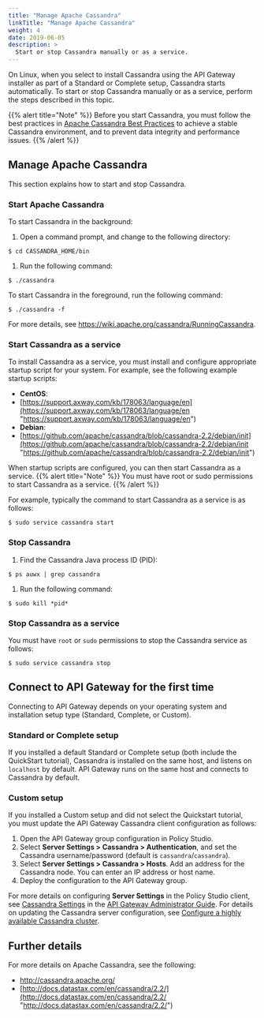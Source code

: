 ```yaml
---
title: "Manage Apache Cassandra"
linkTitle: "Manage Apache Cassandra"
weight: 4
date: 2019-06-05
description: >
  Start or stop Cassandra manually or as a service.
---
```

On Linux, when you select to install Cassandra using the API Gateway
installer as part of a Standard or Complete setup, Cassandra starts
automatically. To start or stop Cassandra manually or as a service,
perform the steps described in this
topic.

{{% alert title="Note" %}}
Before you start Cassandra, you must follow the best practices in [Apache Cassandra Best Practices](cassandra_bestpractices) to achieve a stable Cassandra environment, and to prevent data integrity and performance issues.
{{% /alert %}}

## <span id="Manage"></span>Manage Apache Cassandra

This section explains how to start and stop Cassandra.

### Start Apache Cassandra

To start Cassandra in the background:

1.  Open a command prompt, and change to the following directory:

```
$ cd CASSANDRA_HOME/bin
```

1.  Run the following command:

```
$ ./cassandra
```

To start Cassandra in the foreground, run the following command:

```
$ ./cassandra -f
```

For more details, see <https://wiki.apache.org/cassandra/RunningCassandra>.

### Start Cassandra as a service

To install Cassandra as a service, you must install and configure
appropriate startup script for your system. For example, see the
following example startup
    scripts:

  - **CentOS**:
  - [https://support.axway.com/kb/178063/language/en](https://support.axway.com/kb/178063/language/en "https://support.axway.com/kb/178063/language/en")
  - **Debian**:
  - [https://github.com/apache/cassandra/blob/cassandra-2.2/debian/init](https://github.com/apache/cassandra/blob/cassandra-2.2/debian/init "https://github.com/apache/cassandra/blob/cassandra-2.2/debian/init")

When startup scripts are configured, you can then start Cassandra as a
service.
{{% alert title="Note" %}}
You must have root or sudo permissions to start Cassandra as a service.
{{% /alert %}}

For example, typically the command to start Cassandra as a service is as
follows:

```
$ sudo service cassandra start
```

### Stop Cassandra

1.  Find the Cassandra Java process ID (PID):
```
$ ps auwx | grep cassandra
```

1.  Run the following command:
```
$ sudo kill *pid*
```

### Stop Cassandra as a service

You must have `root` or `sudo` permissions to stop the Cassandra service
as follows:
```
$ sudo service cassandra stop
```

## <span id="Connect"></span>Connect to API Gateway for the first time

Connecting to API Gateway depends on your operating system and
installation setup type (Standard, Complete, or Custom).

### Standard or Complete setup

If you installed a default Standard or Complete setup (both include the
QuickStart tutorial), Cassandra is installed on the same host, and
listens on `localhost` by default. API Gateway runs on the same host and
connects to Cassandra by default.

### Custom setup

If you installed a Custom setup and did not select the Quickstart
tutorial, you must update the API Gateway Cassandra client configuration
as follows:

1.  Open the API Gateway group configuration in Policy Studio.
2.  Select **Server Settings \> Cassandra \> Authentication**, and set
    the Cassandra username/password (default is
    `cassandra`/`cassandra`).
3.  Select **Server Settings \> Cassandra \> Hosts**. Add an address for
    the Cassandra node. You can enter an IP address or host name.
4.  Deploy the configuration to the API Gateway group.

For more details on configuring **Server Settings** in the Policy Studio
client, see [Cassandra
Settings](/csh?context=105&product=prod-api-gateway-77) in the [API
Gateway Administrator
Guide](/bundle/APIGateway_77_AdministratorGuide_allOS_en_HTML5/). For
details on updating the Cassandra server configuration, see [Configure a highly available Cassandra cluster](cassandra_config).

## Further details

For more details on Apache Cassandra, see the
    following:

  - <http://cassandra.apache.org/>
  - [http://docs.datastax.com/en/cassandra/2.2/](http://docs.datastax.com/en/cassandra/2.2/ "http://docs.datastax.com/en/cassandra/2.2/")
